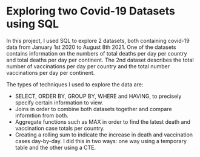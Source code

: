 # Exploring two Covid-19 Datasets using SQL

In this project, I used SQL to explore 2 datasets, both containing covid-19 data from January 1st 2020 to August 8th 2021. One of the datasets contains information on the numbers of total deaths per day per country and total deaths per day per continent. The 2nd dataset describes the total number of vaccinations per day per country and the total number vaccinations per day per continent. 

The types of techniques I used to explore the data are:

- SELECT, ORDER BY, GROUP BY, WHERE and HAVING, to precisely specify certain information to view.
- Joins in order to combine both datasets together and compare informtion from both.
- Aggregate functions such as MAX in order to find the latest death and vaccination case totals per country.
- Creating a rolling sum to indicate the increase in death and vaccination cases day-by-day. I did this in two ways: one way using a temporary table and the other using a CTE.
